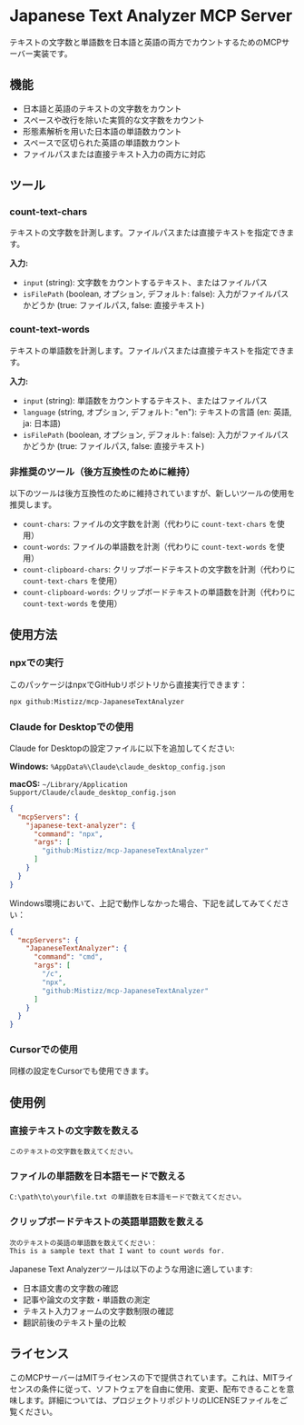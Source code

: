 # Japanese Text Analyzer MCP Server
テキストの文字数と単語数を日本語と英語の両方でカウントするためのMCPサーバー実装です。

## 機能

- 日本語と英語のテキストの文字数をカウント
- スペースや改行を除いた実質的な文字数をカウント
- 形態素解析を用いた日本語の単語数カウント
- スペースで区切られた英語の単語数カウント
- ファイルパスまたは直接テキスト入力の両方に対応

## ツール

### count-text-chars

テキストの文字数を計測します。ファイルパスまたは直接テキストを指定できます。

**入力:**
- `input` (string): 文字数をカウントするテキスト、またはファイルパス
- `isFilePath` (boolean, オプション, デフォルト: false): 入力がファイルパスかどうか (true: ファイルパス, false: 直接テキスト)

### count-text-words

テキストの単語数を計測します。ファイルパスまたは直接テキストを指定できます。

**入力:**
- `input` (string): 単語数をカウントするテキスト、またはファイルパス
- `language` (string, オプション, デフォルト: "en"): テキストの言語 (en: 英語, ja: 日本語)
- `isFilePath` (boolean, オプション, デフォルト: false): 入力がファイルパスかどうか (true: ファイルパス, false: 直接テキスト)

### 非推奨のツール（後方互換性のために維持）

以下のツールは後方互換性のために維持されていますが、新しいツールの使用を推奨します。

- `count-chars`: ファイルの文字数を計測（代わりに `count-text-chars` を使用）
- `count-words`: ファイルの単語数を計測（代わりに `count-text-words` を使用）
- `count-clipboard-chars`: クリップボードテキストの文字数を計測（代わりに `count-text-chars` を使用）
- `count-clipboard-words`: クリップボードテキストの単語数を計測（代わりに `count-text-words` を使用）

## 使用方法

### npxでの実行

このパッケージはnpxでGitHubリポジトリから直接実行できます：

```bash
npx github:Mistizz/mcp-JapaneseTextAnalyzer
```

### Claude for Desktopでの使用

Claude for Desktopの設定ファイルに以下を追加してください:

**Windows:**
`%AppData%\Claude\claude_desktop_config.json`

**macOS:**
`~/Library/Application Support/Claude/claude_desktop_config.json`

```json
{
  "mcpServers": {
    "japanese-text-analyzer": {
      "command": "npx",
      "args": [
        "github:Mistizz/mcp-JapaneseTextAnalyzer"
      ]
    }
  }
}
```

Windows環境において、上記で動作しなかった場合、下記を試してみてください：

```json
{
  "mcpServers": {
    "JapaneseTextAnalyzer": {
      "command": "cmd",
      "args": [
        "/c",
        "npx",
        "github:Mistizz/mcp-JapaneseTextAnalyzer"
      ]
    }
  }
}
```

### Cursorでの使用

同様の設定をCursorでも使用できます。

## 使用例

### 直接テキストの文字数を数える
```
このテキストの文字数を数えてください。
```

### ファイルの単語数を日本語モードで数える
```
C:\path\to\your\file.txt の単語数を日本語モードで数えてください。
```

### クリップボードテキストの英語単語数を数える
```
次のテキストの英語の単語数を数えてください：
This is a sample text that I want to count words for.
```

Japanese Text Analyzerツールは以下のような用途に適しています:
- 日本語文書の文字数の確認
- 記事や論文の文字数・単語数の測定
- テキスト入力フォームの文字数制限の確認
- 翻訳前後のテキスト量の比較

## ライセンス

このMCPサーバーはMITライセンスの下で提供されています。これは、MITライセンスの条件に従って、ソフトウェアを自由に使用、変更、配布できることを意味します。詳細については、プロジェクトリポジトリのLICENSEファイルをご覧ください。 